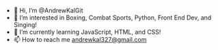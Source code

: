 - 👋 Hi, I’m @AndrewKalGit
- 👀 I’m interested in Boxing, Combat Sports, Python, Front End Dev, and Singing!
- 🌱 I’m currently learning JavaScript, HTML, and CSS!
- 📫 How to reach me andrewkal327@gmail.com

<!---
AndrewKalGit/AndrewKalGit is a ✨ special ✨ repository because its `README.md` (this file) appears on your GitHub profile.
You can click the Preview link to take a look at your changes.
--->
